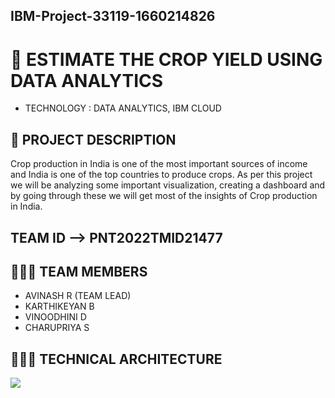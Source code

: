 ## IBM-Project-33119-1660214826

# 🛃 ESTIMATE THE CROP YIELD USING DATA ANALYTICS

- TECHNOLOGY : DATA ANALYTICS, IBM CLOUD

## 📒 PROJECT DESCRIPTION

Crop production in India is one of the most important sources of income and India is one of the top countries to produce crops. 
As per this project we will be analyzing some important visualization, creating a dashboard and by going through these we will get most of the insights of Crop production in India.

##    TEAM ID  --> PNT2022TMID21477

## 🧑🏻‍🦰 TEAM MEMBERS

- AVINASH R      (TEAM LEAD)
- KARTHIKEYAN B
- VINOODHINI D
- CHARUPRIYA S

## 🧑🏻‍🦰 TECHNICAL ARCHITECTURE

<img src="https://lh4.googleusercontent.com/0faVHiGVdJ65Jm_BObKCUzWd0BMM0uXebsrt-d9kW_Zoy02WLcAE8c3d_T4w9Tk49Qb5riMjEm0yFQhqAJ32JC8pvhHTrOT_etvKnzjx-z1eZSvAGTfG3yilAAAV-wsgWNVj7aM">
